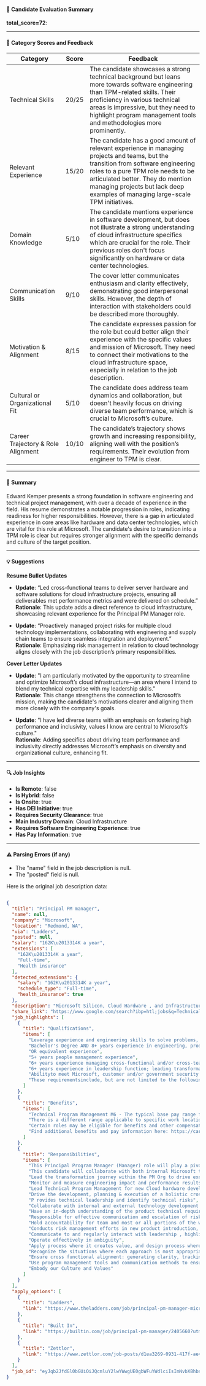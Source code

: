 #### 📄 Candidate Evaluation Summary

**total_score=72**:  

---

#### 🎯 Category Scores and Feedback

| Category                        | Score  | Feedback |
|----------------------------------|------------|-----------|
| Technical Skills                 | 20/25    | The candidate showcases a strong technical background but leans more towards software engineering than TPM-related skills. Their proficiency in various technical areas is impressive, but they need to highlight program management tools and methodologies more prominently. |
| Relevant Experience              | 15/20    | The candidate has a good amount of relevant experience in managing projects and teams, but the transition from software engineering roles to a pure TPM role needs to be articulated better. They do mention managing projects but lack deep examples of managing large-scale TPM initiatives. |
| Domain Knowledge                 | 5/10     | The candidate mentions experience in software development, but does not illustrate a strong understanding of cloud infrastructure specifics which are crucial for the role. Their previous roles don't focus significantly on hardware or data center technologies. |
| Communication Skills             | 9/10     | The cover letter communicates enthusiasm and clarity effectively, demonstrating good interpersonal skills. However, the depth of interaction with stakeholders could be described more thoroughly. |
| Motivation & Alignment           | 8/15     | The candidate expresses passion for the role but could better align their experience with the specific values and mission of Microsoft. They need to connect their motivations to the cloud infrastructure space, especially in relation to the job description. |
| Cultural or Organizational Fit   | 5/10     | The candidate does address team dynamics and collaboration, but doesn't heavily focus on driving diverse team performance, which is crucial to Microsoft’s culture. |
| Career Trajectory & Role Alignment | 10/10    | The candidate’s trajectory shows growth and increasing responsibility, aligning well with the position’s requirements. Their evolution from engineer to TPM is clear. |

---

#### 🧾 Summary

Edward Kemper presents a strong foundation in software engineering and technical project management, with over a decade of experience in the field. His resume demonstrates a notable progression in roles, indicating readiness for higher responsibilities. However, there is a gap in articulated experience in core areas like hardware and data center technologies, which are vital for this role at Microsoft. The candidate's desire to transition into a TPM role is clear but requires stronger alignment with the specific demands and culture of the target position.

---

#### 💡 Suggestions

**Resume Bullet Updates**  
- **Update**: “Led cross-functional teams to deliver server hardware and software solutions for cloud infrastructure projects, ensuring all deliverables met performance metrics and were delivered on schedule.”  
  **Rationale**: This update adds a direct reference to cloud infrastructure, showcasing relevant experience for the Principal PM Manager role.

- **Update**: “Proactively managed project risks for multiple cloud technology implementations, collaborating with engineering and supply chain teams to ensure seamless integration and deployment.”  
  **Rationale**: Emphasizing risk management in relation to cloud technology aligns closely with the job description’s primary responsibilities.

**Cover Letter Updates**  
- **Update**: "I am particularly motivated by the opportunity to streamline and optimize Microsoft’s cloud infrastructure—an area where I intend to blend my technical expertise with my leadership skills."  
  **Rationale**: This change strengthens the connection to Microsoft’s mission, making the candidate's motivations clearer and aligning them more closely with the company's goals.

- **Update**: "I have led diverse teams with an emphasis on fostering high performance and inclusivity, values I know are central to Microsoft’s culture."  
  **Rationale**: Adding specifics about driving team performance and inclusivity directly addresses Microsoft’s emphasis on diversity and organizational culture, enhancing fit.

---

#### 🔍 Job Insights

- **Is Remote**: false  
- **Is Hybrid**: false  
- **Is Onsite**: true  
- **Has DEI Initiative**: true  
- **Requires Security Clearance**: true  
- **Main Industry Domain**: Cloud Infrastructure  
- **Requires Software Engineering Experience**: true  
- **Has Pay Information**: true  

---

#### ⚠️ Parsing Errors (if any)

- The "name" field in the job description is null.
- The "posted" field is null.

Here is the original job description data:

```json

{
  "title": "Principal PM manager",
  "name": null,
  "company": "Microsoft",
  "location": "Redmond, WA",
  "via": "Ladders",
  "posted": null,
  "salary": "162K\u2013314K a year",
  "extensions": [
    "162K\u2013314K a year",
    "Full-time",
    "Health insurance"
  ],
  "detected_extensions": {
    "salary": "162K\u2013314K a year",
    "schedule_type": "Full-time",
    "health_insurance": true
  },
  "description": "Microsoft Silicon, Cloud Hardware , and Infrastructure Engineering (SCHIE) is the team behind Microsoft's expanding Cloud Infrastructure and responsible for powering Microsoft's \"Intelligent Cloud\" mission. SCHIE delivers the core infrastructure and foundational technologies for Microsoft's over 200 online businesses including Bing, MSN, Office 365, Xbox Live, Teams, OneDrive, and the Microsoft Azure platform globally with our server and data center infrastructure, security and compliance, operations, globalization, and manageability solutions. Our focus is on smart growth, high efficiency, and delivering a trusted experience to customers and partners worldwide . We are looking for a phenomenal Principal PM Manager with a passion for customer focused solutions, insight and industry knowledge to envision and implement future technical solutions that will manage and optimize the Cloud infrastructure.\n\nAs Microsoft's cloud business continues to grow, the ability to deploy new offerings and hardware infrastructure on time, at high volume with high quality and lowest cost is of paramount importance. To achieve this goal, the Hardware, Infrastructure Management, and Fundamentals Engineering (HIFE) team is instrumental in defining and delivering operational measures of success for hardware development and manufacturing, improving the planning process, quality, delivery, scale, and sustainability related to Microsoft cloud hardware.\n\nWe are looking for a Principal Program Manager (Manager) to join the team.\n\nThis Principal Program Manager (Manager) role will play a pivotal role in d riving the transformation in the organization building development processes while also d elivering new server hardware and software technologies at scale that have a significant impact to the business and Azure. This candidate will collaborate with both internal Microsoft teams and external suppliers ( Semiconductor providers, OEMs/ODMs, GPU's, CPU, system, memory, and others) to drive delivery of core technologies , processes that enable our Cloud infrastructure. If you are an experienced PM leader with experience building high-performing, diverse teams, and a broad background in enterprise data center technologies from S ilicon, networking, servers , infrastructure, and high-p erformance computing solutions , and have a desire to work with some of the world's most talented engineers to transform execution excellence that delivers solutions , then this is the opportunity for you!\n\nMicrosoft's mission is to empower every person and every organization on the planet to achieve more. As employees we come together with a growth mindset, innovate to empower others, and collaborate to realize our shared goals. Each day we build on our values of respect, integrity, and accountability to create a culture of inclusion where everyone can thrive at work and beyond.\n\nIn alignment with our Microsoft values, we are committed to cultivating an inclusive work environment for all employees to positively impact our culture every day.\n\nResponsibilities:\n\u2022 * Lead the transformation journey within the PM Org to drive excellence in execution building templates, processes and driving alignment across SCHIE including members from hardware and software engineering, sourcing, supply chain, networking and datacenter operations for documenting a clear Plan-of-Record (POR) , development checklists, execu tion templates for the product development process.\n\u2022 Monitor and measure engineering impact and performance results by tracking key performanceindicators.\n\u2022 Lead Technical Program Management for new Cloud hardware development. Drive the development, planning & execution of a holistic cross functional product development and/or launch strategy for critical programs . P rovides technical leadership and identify technical risks.\n\u2022 Collaborate with internal and external technology development partners to form a cohesive development plan.\n\u2022 Have an in-depth understanding of the product technical requirements, milestones, deliverables, and interdependencies for establishing an accurate and effective project infrastructure. Leverage experience and engineering skills to solve problems, fill gaps and achieve objectives through a cross functional team.\n\u2022 Responsible for effective communication and escalation of risks and dependencies while ensuring timely decisions are being made.\n\u2022 Hold accountability for team and most or all portions of the work to deliver best in class architecture solutions.\n\u2022 Conducts risk management efforts in new product introduction, scenario planning and mitigation of risks, recovery from risks.\n\u2022 Communicate to and regularly interact with leadership , highlighting risks across functional teams and providing recommendations to support product level decisions.\n\u2022 Operate effectively in ambiguity. Apply process where it creates value, and design process where it's needed. Recognize the situations where each approach is most appropriate.\n\u2022 Ensure cross functional alignment: generating clarity, tracking towards development milestones and overall readiness for all new Data Center infrastructure development, launch, and deployments.\n\u2022 Use program management tools and communication methods to ensure common understanding of program plan of record to stakeholders.\n\u2022 Other\n\u2022 Embody our Culture and Values\n\nQualifications:\n\nRequired Qualifications\n\u2022 Bachelor's Degree AND 8+ years experience in engineering, product/technical program management, data analysis, or product development\no OR equivalent experience.\n\u2022 5+ years people management experience.\n\u2022 6+ years experience managing cross-functional and/or cross-team projects.\n\u2022 6+ years experience in leadership function; leading transformation for a global engineering organization through process enablement and driving key metrics\nOther Requirements:\n\nAbilityto meet Microsoft, customer and/or government security screening requirementsarerequiredfor this role. These requirementsinclude, but are not limited to the following specialized security screenings: Microsoft Cloud Background Check: This position will berequiredto pass the Microsoft Cloud Background Check upon hire/transfer and every two years thereafter.\n\nPreferred Qualifications:\n\u2022 14 + years of technical program management or project management experience or a technical role with systems engineeringexperience , preferably in Cloud silicon, server design, accelerators , Networking solutions, FW & SW development and deployment, and systems solution s from cradle to grave.\n\u2022 8 + years of experience in managing a team of engineering and/or technical operations professionals responsible for critical systems and operations in a matrix organization.\n\u2022 Experience with hardware, firmware & software (system & application stack) interfaces across all modules in a system .\n\u2022 Knowledge of high-volume server design and manufacturing is desired.\n\u2022 Knowledge about datacenters & operation at scale.\nTechnical Program Management M6 - The typical base pay range for this role across the U.S. is USD $161,600 - $286,200 per year. There is a different range applicable to specific work locations, within the San Francisco Bay area and New York City metropolitan area, and the base pay range for this role in those locations is USD $209,600 - $314,400 per year. Certain roles may be eligible for benefits and other compensation. Find additional benefits and pay information here: https://careers.microsoft.com/us/en/us-corporate-pay\n\nMicrosoft will accept applications for the role until October 29, 2024.\n\nMicrosoft is an equal opportunity employer. All qualified applicants will receive consideration for employment without regard to age, ancestry, color, family or medical care leave, gender identity or expression, genetic information, marital status, medical condition, national origin, physical or mental disability, political affiliation, protected veteran status, race, religion, sex (including pregnancy), sexual orientation, or any other characteristic protected by applicable laws, regulations and ordinances. We also consider qualified applicants regardless of criminal histories, consistent with legal requirements. If you need assistance and/or a reasonable accommodation due to a disability during the application or the recruiting process, please send a request via the Accommodation request form .\n\nBenefits/perks listed below may vary depending on the nature of your employment with Microsoft and the country where you work.\n\n#azurehwjobs # AZURE #Cloud",
  "share_link": "https://www.google.com/search?ibp=htl;jobs&q=Technical+Program+Manager&htidocid=vltqFALA-_8KUdD1AAAAAA%3D%3D&hl=en-US&shndl=37&shmd=H4sIAAAAAAAA_xXEvQrCMBAAYFz7BOJ0sz-JCC46OQlCobg4lkt6ppHkLuQy9AF8cPEbvu676nZDjexjwQRDDxkZA1U4wEMcKGH1MwjDXSQk2lzn1operFVNJmjDFr3xkq0wOVnsR5z-G3XGSiVho_F0Pi6mcNiu--irqLwbRIYnTVl42sPr9gNWhwuPhwAAAA&shmds=v1_AQbUm97B5adtZVNxp8sUCxjbh5NfGwnMIG2BYncUrDhabXRfAg&source=sh/x/job/li/m1/1#fpstate=tldetail&htivrt=jobs&htiq=Technical+Program+Manager&htidocid=vltqFALA-_8KUdD1AAAAAA%3D%3D",
  "job_highlights": [
    {
      "title": "Qualifications",
      "items": [
        "Leverage experience and engineering skills to solve problems, fill gaps and achieve objectives through a cross functional team",
        "Bachelor's Degree AND 8+ years experience in engineering, product/technical program management, data analysis, or product development",
        "OR equivalent experience",
        "5+ years people management experience",
        "6+ years experience managing cross-functional and/or cross-team projects",
        "6+ years experience in leadership function; leading transformation for a global engineering organization through process enablement and driving key metrics",
        "Abilityto meet Microsoft, customer and/or government security screening requirementsarerequiredfor this role",
        "These requirementsinclude, but are not limited to the following specialized security screenings: Microsoft Cloud Background Check: This position will berequiredto pass the Microsoft Cloud Background Check upon hire/transfer and every two years thereafter"
      ]
    },
    {
      "title": "Benefits",
      "items": [
        "Technical Program Management M6 - The typical base pay range for this role across the U.S. is USD $161,600 - $286,200 per year",
        "There is a different range applicable to specific work locations, within the San Francisco Bay area and New York City metropolitan area, and the base pay range for this role in those locations is USD $209,600 - $314,400 per year",
        "Certain roles may be eligible for benefits and other compensation",
        "Find additional benefits and pay information here: https://careers.microsoft.com/us/en/us-corporate-pay"
      ]
    },
    {
      "title": "Responsibilities",
      "items": [
        "This Principal Program Manager (Manager) role will play a pivotal role in d riving the transformation in the organization building development processes while also d elivering new server hardware and software technologies at scale that have a significant impact to the business and Azure",
        "This candidate will collaborate with both internal Microsoft teams and external suppliers ( Semiconductor providers, OEMs/ODMs, GPU's, CPU, system, memory, and others) to drive delivery of core technologies , processes that enable our Cloud infrastructure",
        "Lead the transformation journey within the PM Org to drive excellence in execution building templates, processes and driving alignment across SCHIE including members from hardware and software engineering, sourcing, supply chain, networking and datacenter operations for documenting a clear Plan-of-Record (POR) , development checklists, execu tion templates for the product development process",
        "Monitor and measure engineering impact and performance results by tracking key performanceindicators",
        "Lead Technical Program Management for new Cloud hardware development",
        "Drive the development, planning & execution of a holistic cross functional product development and/or launch strategy for critical programs ",
        "P rovides technical leadership and identify technical risks",
        "Collaborate with internal and external technology development partners to form a cohesive development plan",
        "Have an in-depth understanding of the product technical requirements, milestones, deliverables, and interdependencies for establishing an accurate and effective project infrastructure",
        "Responsible for effective communication and escalation of risks and dependencies while ensuring timely decisions are being made",
        "Hold accountability for team and most or all portions of the work to deliver best in class architecture solutions",
        "Conducts risk management efforts in new product introduction, scenario planning and mitigation of risks, recovery from risks",
        "Communicate to and regularly interact with leadership , highlighting risks across functional teams and providing recommendations to support product level decisions",
        "Operate effectively in ambiguity",
        "Apply process where it creates value, and design process where it's needed",
        "Recognize the situations where each approach is most appropriate",
        "Ensure cross functional alignment: generating clarity, tracking towards development milestones and overall readiness for all new Data Center infrastructure development, launch, and deployments",
        "Use program management tools and communication methods to ensure common understanding of program plan of record to stakeholders",
        "Embody our Culture and Values"
      ]
    }
  ],
  "apply_options": [
    {
      "title": "Ladders",
      "link": "https://www.theladders.com/job/principal-pm-manager-microsoft-redmond-wa_78166861?utm_campaign=google_jobs_apply&utm_source=google_jobs_apply&utm_medium=organic"
    },
    {
      "title": "Built In",
      "link": "https://builtin.com/job/principal-pm-manager/2405660?utm_campaign=google_jobs_apply&utm_source=google_jobs_apply&utm_medium=organic"
    },
    {
      "title": "Zettlor",
      "link": "https://www.zettlor.com/job-posts/d1ea3269-0931-417f-ae4b-0d4f38b6ab8d?utm_campaign=google_jobs_apply&utm_source=google_jobs_apply&utm_medium=organic"
    }
  ],
  "job_id": "eyJqb2JfdGl0bGUiOiJQcmluY2lwYWwgUE0gbWFuYWdlciIsImNvbXBhbnlfbmFtZSI6Ik1pY3Jvc29mdCIsImFkZHJlc3NfY2l0eSI6IlJlZG1vbmQsIFdBIiwiaHRpZG9jaWQiOiJ2bHRxRkFMQS1fOEtVZEQxQUFBQUFBPT0iLCJ1dWxlIjoidytDQUlRSUNJTlZXNXBkR1ZrSUZOMFlYUmxjdyJ9"
}